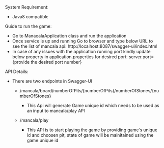 System Requirement:
  - Java8 compatible    

Guide to run the game:
 - Go to ManacalaApplication class and run the application
 - Once service is up and running Go to browser and type below URL to see the list of mancala api:
   http://localhost:8087/swagger-ui/index.html
 - In case of any issues with the application running port kindly update below property in application.properties for desired port:
   server.port={provide the desired port number}
  
API Details:
 - There are two endpoints in Swagger-UI
   - /mancala/board/numberOfPits/{numberOfPits}/numberOfStones/{numberOfStones}
        - This Api will generate Game unique id which needs to be used as an input to mancala/play API
           
   
         
   - /mancala/play
        - This API is to start playing the game by providing game's unique id and choosen pit, state of game will be
           mainitained using the game unique id 
          
          
 


